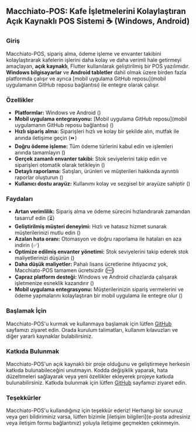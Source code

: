 ## Macchiato-POS: Kafe İşletmelerini Kolaylaştıran Açık Kaynaklı POS Sistemi  ☕️ (Windows, Android)

### Giriş

Macchiato-POS, sipariş alma, ödeme işleme ve envanter takibini kolaylaştırarak kafelerin işlerini daha kolay ve daha verimli hale getirmeyi amaçlayan, **açık kaynaklı**, Flutter kullanılarak geliştirilmiş bir POS yazılımıdır. **Windows bilgisayarlar** ve **Android tabletler** dahil olmak üzere birden fazla platformda çalışır ve ayrıca [mobil uygulama GitHub reposu](mobil uygulamanın GitHub reposu bağlantısı) ile entegre olarak çalışır. 

### Özellikler  

* **Platformlar:** Windows ve Android () 
* **Mobil uygulama entegrasyonu:** [Mobil uygulama GitHub reposu](mobil uygulamanın GitHub reposu bağlantısı) ()
* **Hızlı sipariş alma:** Siparişleri hızlı ve kolay bir şekilde alın, mutfak ile anında iletişime geçin (⏩)
* **Doğru ödeme işleme:** Tüm ödeme türlerini kabul edin ve işlemleri anında tamamlayın ()
* **Gerçek zamanlı envanter takibi:** Stok seviyelerini takip edin ve siparişleri otomatik olarak tetikleyin ()
* **Detaylı raporlama:** Satışları, ürünleri ve müşterileri hakkında ayrıntılı raporlar oluşturun ()
* **Kullanıcı dostu arayüz:** Kullanımı kolay ve sezgisel bir arayüze sahiptir ()

### Faydaları  

* **Artan verimlilik:** Sipariş alma ve ödeme sürecini hızlandırarak zamandan tasarruf edin (⏳)
* **Geliştirilmiş müşteri deneyimi:** Hızlı ve hatasız hizmet sunarak müşterilerinizi mutlu edin ()
* **Azalan hata oranı:** Otomasyon ve doğru raporlama ile hataları en aza indirin (✅)
* **Optimize edilmiş envanter yönetimi:** Stok seviyelerini takip ederek stok maliyetlerinizi düşürün ()
* **Daha düşük maliyetler:** Pahalı lisans ücretlerine ihtiyacınız yok, Macchiato-POS tamamen ücretsizdir (🆓)
* **Çapraz platform desteği:** Windows ve Android cihazlarda çalışarak işletmenize esneklik kazandırır ()
* **Mobil uygulama entegrasyonu:** Müşterilerinizin sipariş vermelerini ve ödeme yapmalarını kolaylaştıran bir mobil uygulama ile entegre olur ()

### Başlamak İçin

Macchiato-POS'u kurmak ve kullanmaya başlamak için lütfen [GitHub](https://github.com/macchiato-framework) sayfamızı ziyaret edin. Orada kurulum talimatları, kullanım kılavuzları ve diğer yararlı kaynaklar bulabilirsiniz.

### Katkıda Bulunmak

Macchiato-POS'un açık kaynaklı bir proje olduğunu ve geliştirmeye herkesin katkıda bulunabileceğini unutmayın. Kodda değişiklik yaparak, hata düzeltmeleri sağlayarak veya yeni özellikler ekleyerek projeye katkıda bulunabilirsiniz. Katkıda bulunmak için lütfen [GitHub](https://github.com/macchiato-framework) sayfamızı ziyaret edin.

### Teşekkürler

Macchiato-POS'u kullandığınız için teşekkür ederiz! Herhangi bir sorunuz veya geri bildiriminiz varsa, lütfen bizimle [iletişim bilgileri](e-posta adresiniz veya iletişim formu bağlantınız) yoluyla iletişime geçmekten çekinmeyin.
